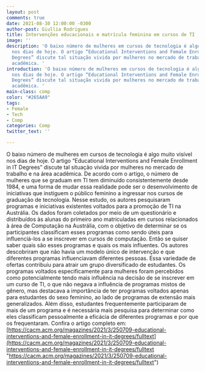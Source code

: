 ```yaml
---
layout: post
comments: true
date: 2021-08-30 12:00:00 -0300
author-post: Giullia Rodrigues
title: Intervenções educacionais e matrícula feminina em cursos de TI
image: ''
description: 'O baixo número de mulheres em cursos de tecnologia é algo muito visível
  nos dias de hoje. O artigo “Educational Interventions and Female Enrollment in IT
  Degrees” discute tal situação vivida por mulheres no mercado de trabalho e na área
  acadêmica. '
introduction: 'O baixo número de mulheres em cursos de tecnologia é algo muito visível
  nos dias de hoje. O artigo “Educational Interventions and Female Enrollment in IT
  Degrees” discute tal situação vivida por mulheres no mercado de trabalho e na área
  acadêmica. '
main-class: comp
color: "#265AA9"
tags:
- Female
- Tech
- Comp
categories: Comp
twitter_text: ''

---
```

  
O baixo número de mulheres em cursos de tecnologia é algo muito visível nos dias de hoje. O artigo “Educational Interventions and Female Enrollment in IT Degrees” discute tal situação vivida por mulheres no mercado de trabalho e na área acadêmica. De acordo com o artigo, o número de mulheres que se graduam em TI tem diminuído consistentemente desde 1984, e uma forma de mudar essa realidade pode ser o desenvolvimento de iniciativas que instiguem o público feminino a ingressar nos cursos de graduação de tecnologia. Nesse estudo, os autores pesquisaram programas e iniciativas existentes voltados para a promoção de TI na Austrália. Os dados foram coletados por meio de um questionário e distribuídos às alunas do primeiro ano matriculadas em cursos relacionados à área de Computação na Austrália, com o objetivo de determinar se os participantes classificam esses programas como sendo úteis para influenciá-los a se inscrever em cursos de computação. Então se quiser saber quais são esses programas e quais os mais influentes. Os autores descobriram que não havia um modelo único de intervenção e que diferentes programas influenciavam diferentes pessoas. Essa variedade de ofertas contribuiu para atrair um grupo diversificado de estudantes. Os programas voltados especificamente para mulheres foram percebidos como potencialmente tendo mais influência na decisão de se inscrever em um curso de TI, o que não negava a influência de programas mistos de gênero, mas destacava a importância de ter programas voltados apenas para estudantes do sexo feminino, ao lado de programas de extensão mais generalizados. Além disso, estudantes frequentemente participaram de mais de um programa e é necessária mais pesquisa para determinar como eles classificam pessoalmente a eficácia de diferentes programas e por que os frequentaram. Confira o artigo completo em: [https://cacm.acm.org/magazines/2021/3/250709-educational-interventions-and-female-enrollment-in-it-degrees/fulltext](https://cacm.acm.org/magazines/2021/3/250709-educational-interventions-and-female-enrollment-in-it-degrees/fulltext "https://cacm.acm.org/magazines/2021/3/250709-educational-interventions-and-female-enrollment-in-it-degrees/fulltext")